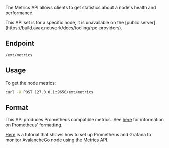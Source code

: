 The Metrics API allows clients to get statistics about a node's health and performance.

<Callout title="Note">
This API set is for a specific node, it is unavailable on the [public server](https://build.avax.network/docs/tooling/rpc-providers).
</Callout>

## Endpoint

```
/ext/metrics
```

## Usage

To get the node metrics:

```sh
curl -X POST 127.0.0.1:9650/ext/metrics
```

## Format

This API produces Prometheus compatible metrics. See [here](https://prometheus.io/docs/instrumenting/exposition_formats) for information on Prometheus' formatting.

[Here](https://build.avax.network/docs/nodes/maintain/monitoring) is a tutorial that shows how to set up Prometheus and Grafana to monitor AvalancheGo node using the Metrics API.
